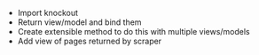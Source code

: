 - Import knockout
- Return view/model and bind them
- Create extensible method to do this with multiple views/models
- Add view of pages returned by scraper
